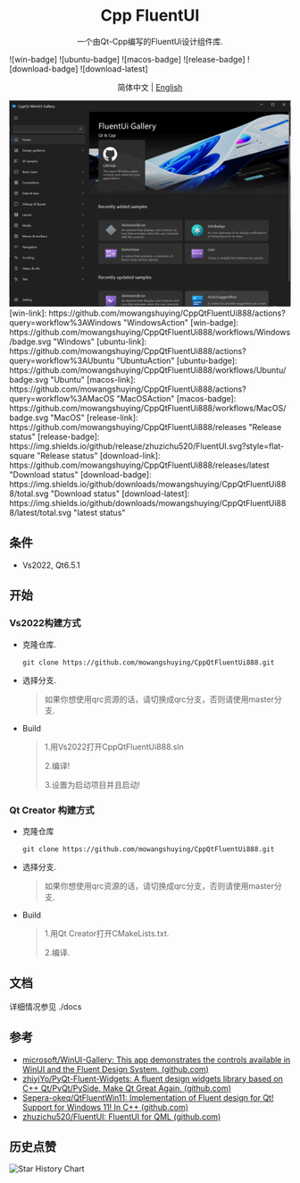 <h1 align="center">
  Cpp FluentUI 
</h1>

<p align="center">
 一个由Qt-Cpp编写的FluentUi设计组件库.
</p>
![win-badge] ![ubuntu-badge] ![macos-badge] ![release-badge] ![download-badge] ![download-latest]
<p align="center">
简体中文 | <a href="README.md">English</a>
</p>

<div align=center>
  <img src="docs/gallery.png">
</div>
[win-link]: https://github.com/mowangshuying/CppQtFluentUi888/actions?query=workflow%3AWindows "WindowsAction"
[win-badge]: https://github.com/mowangshuying/CppQtFluentUi888/workflows/Windows/badge.svg  "Windows"
[ubuntu-link]: https://github.com/mowangshuying/CppQtFluentUi888/actions?query=workflow%3AUbuntu "UbuntuAction"
[ubuntu-badge]: https://github.com/mowangshuying/CppQtFluentUi888/workflows/Ubuntu/badge.svg "Ubuntu"
[macos-link]: https://github.com/mowangshuying/CppQtFluentUi888/actions?query=workflow%3AMacOS "MacOSAction"
[macos-badge]: https://github.com/mowangshuying/CppQtFluentUi888/workflows/MacOS/badge.svg "MacOS"
[release-link]: https://github.com/mowangshuying/CppQtFluentUi888/releases "Release status"
[release-badge]: https://img.shields.io/github/release/zhuzichu520/FluentUI.svg?style=flat-square "Release status"
[download-link]: https://github.com/mowangshuying/CppQtFluentUi888/releases/latest "Download status"
[download-badge]: https://img.shields.io/github/downloads/mowangshuying/CppQtFluentUi888/total.svg "Download status"
[download-latest]: https://img.shields.io/github/downloads/mowangshuying/CppQtFluentUi888/latest/total.svg "latest status"

## 条件

+ Vs2022, Qt6.5.1

## 开始

### Vs2022构建方式

* 克隆仓库.

  ```SHELL
  git clone https://github.com/mowangshuying/CppQtFluentUi888.git
  ```

* 选择分支.

  > 如果你想使用qrc资源的话，请切换成qrc分支，否则请使用master分支.
  
* Build

  >1.用Vs2022打开CppQtFluentUi888.sln
  >
  >2.编译!
  >
  >3.设置为启动项目并且启动!

### Qt Creator 构建方式

* 克隆仓库

  ``` SHELL
  git clone https://github.com/mowangshuying/CppQtFluentUi888.git
  ```

* 选择分支.

  > 如果你想使用qrc资源的话，请切换成qrc分支，否则请使用master分支.
  
* Build

  >1.用Qt Creator打开CMakeLists.txt.
  >
  >2.编译.

##  文档

详细情况参见 ./docs

## 参考

+ [microsoft/WinUI-Gallery: This app demonstrates the controls available in WinUI and the Fluent Design System. (github.com)](https://github.com/microsoft/WinUI-Gallery)
+ [zhiyiYo/PyQt-Fluent-Widgets: A fluent design widgets library based on C++ Qt/PyQt/PySide. Make Qt Great Again. (github.com)](https://github.com/zhiyiYo/PyQt-Fluent-Widgets)
+ [Sepera-okeq/QtFluentWin11: Implementation of Fluent design for Qt! Support for Windows 11! In С++ (github.com)](https://github.com/Sepera-okeq/QtFluentWin11)
+ [zhuzichu520/FluentUI: FluentUI for QML (github.com)](https://github.com/zhuzichu520/FluentUI)

##  历史点赞

![Star History Chart](https://api.star-history.com/svg?repos=mowangshuying/CppQtFluentUi888&type=Date)